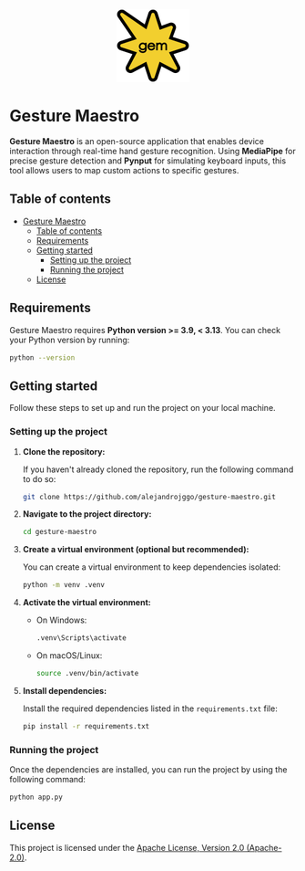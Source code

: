 <p align="center">
  <img src="assets/logo.png" width="128">
  <br>
</p>

# Gesture Maestro

**Gesture Maestro** is an open-source application that enables device interaction through real-time hand gesture recognition. Using **MediaPipe** for precise gesture detection and **Pynput** for simulating keyboard inputs, this tool allows users to map custom actions to specific gestures.

## Table of contents

- [Gesture Maestro](#gesture-maestro)
  - [Table of contents](#table-of-contents)
  - [Requirements](#requirements)
  - [Getting started](#getting-started)
    - [Setting up the project](#setting-up-the-project)
    - [Running the project](#running-the-project)
  - [License](#license)

## Requirements

Gesture Maestro requires **Python version >= 3.9, < 3.13**. You can check your Python version by running:

```bash
python --version
```

## Getting started

Follow these steps to set up and run the project on your local machine.

### Setting up the project

1. **Clone the repository:**
    
    If you haven't already cloned the repository, run the following command to do so:

    ```bash
    git clone https://github.com/alejandrojggo/gesture-maestro.git
    ```

2. **Navigate to the project directory:**

    ```bash
    cd gesture-maestro
    ```
    
3. **Create a virtual environment (optional but recommended):**
    
    You can create a virtual environment to keep dependencies isolated:

    ```bash
    python -m venv .venv
    ```

4. **Activate the virtual environment:**
    - On Windows:

        ```bash
        .venv\Scripts\activate
        ```

    - On macOS/Linux:

        ```bash
        source .venv/bin/activate
        ```

5. **Install dependencies:**
    
    Install the required dependencies listed in the `requirements.txt` file:

    ```bash
    pip install -r requirements.txt
    ```

### Running the project

Once the dependencies are installed, you can run the project by using the following command:

```bash
python app.py
```

## License

This project is licensed under the [Apache License, Version 2.0 (Apache-2.0)](./LICENSE).